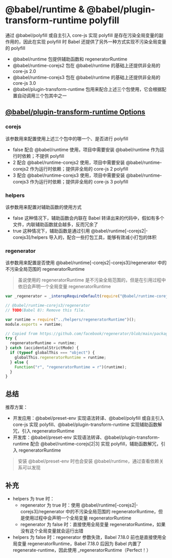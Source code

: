 # @babel/runtime & @babel/plugin-transform-runtime polyfill

通过 @babel/polyfill 或自主引入 core-js 实现 polyfill 是存在污染全局变量的副作用的，因此在实现 polyfill 时 Babel 还提供了另外一种方式实现不污染全局变量的 polyfill

- @babel/runtime 包提供辅助函数和 regeneratorRuntime
- @babel/runtime-corejs2 包在 @babel/runtime 的基础上还提供非全局的 core-js 2.0
- @babel/runtime-corejs3 包在 @babel/runtime 的基础上还提供非全局的 core-js 3.0
- @babel/plugin-transform-runtime 包用来配合上述三个包使用，它会根据配置自动调用三个包其中之一

## [@babel/plugin-transform-runtime Options](https://babeljs.io/docs/en/babel-plugin-transform-runtime)

### corejs

该参数用来配置使用上述三个包中的哪一个、是否进行 polyfill

- false 配合 @babel/runtime 使用，项目中需要安装 @babel/runtime 作为运行时依赖；不提供 polyfill
- 2 配合 @babel/runtime-corejs2 使用，项目中需要安装 @babel/runtime-corejs2 作为运行时依赖；提供非全局的 core-js 2 polyfill
- 3 配合 @babel/runtime-corejs3 使用，项目中需要安装 @babel/runtime-corejs3 作为运行时依赖；提供非全局的 core-js 3 polyfill

### helpers

该参数用来配置对辅助函数的使用方式

- false 这种情况下，辅助函数会内联在 Babel 转译出来的代码中，假如有多个文件，内联辅助函数就会越多，反而冗余了
- true 这种情况下，辅助函数是通过引用 @babel/runtime[-corejs2|-corejs3]/helpers 导入的，配合一些打包工具，能够有效减小打包的体积

### regenerator

该参数用来配置是否使用 @babel/runtime[-corejs2|-corejs3]/regenerator 中的不污染全局范围的 regeneratorRuntime

> 虽说使用的 regeneratorRuntime 是不污染全局范围的，但是在引用过程中依旧会声明一个全局变量 regeneratorRuntime

```js
var _regenerator = _interopRequireDefault(require("@babel/runtime-corejs3/regenerator"));
```

```js
// @babel/runtime-corejs3/regenerator
// TODO(Babel 8): Remove this file.

var runtime = require("../helpers/regeneratorRuntime")();
module.exports = runtime;

// Copied from https://github.com/facebook/regenerator/blob/main/packages/runtime/runtime.js#L736=
try {
  regeneratorRuntime = runtime;
} catch (accidentalStrictMode) {
  if (typeof globalThis === "object") {
    globalThis.regeneratorRuntime = runtime;
  } else {
    Function("r", "regeneratorRuntime = r")(runtime);
  }
}
```

## 总结

推荐方案：

- 开发应用：@babel/preset-env 实现语法转译、@babel/polyfill 或自主引入 core-js  实现 polyfill、@babel/plugin-transform-runtime 实现辅助函数解冗，引入 regeneratorRuntime
- 开发库：@babel/preset-env 实现语法转译、@babel/plugin-transform-runtime 配合 @babel/runtime-corejs[2|3] 实现 polyfill，辅助函数解冗，引入 regeneratorRuntime

> 安装 @babel/preset-env 时也会安装 @babel/runtime，通过查看依赖关系可以发现

## 补充

- helpers 为 true 时：
  - regenerator 为 true 时：使用 @babel/runtime[-corejs2|-corejs3]/regenerator 中的不污染全局范围的 regeneratorRuntime，但是使用过程中会声明一个全局变量 regeneratorRuntime
  - regenerator 为 false 时：直接使用全局变量 regeneratorRuntime，如果没有这个全局变量就会运行出错
- helpers 为 false 时：regenerator 参数失效，Babel 7.18.0 前也是直接使用全局变量 regeneratorRuntime，Babel 7.18.0 后因为 Babel 内置了 regenerate-runtime，因此使用 _regeneratorRuntime（Perfect！）